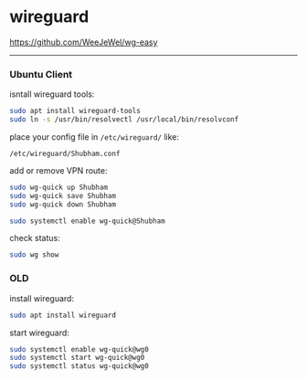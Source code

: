 # wireguard

https://github.com/WeeJeWel/wg-easy

---

### Ubuntu Client

isntall wireguard tools:
```bash
sudo apt install wireguard-tools
sudo ln -s /usr/bin/resolvectl /usr/local/bin/resolvconf
```

place your config file in `/etc/wireguard/` like:
```
/etc/wireguard/Shubham.conf
```

add or remove VPN route:
```bash
sudo wg-quick up Shubham
sudo wg-quick save Shubham
sudo wg-quick down Shubham

sudo systemctl enable wg-quick@Shubham
```

check status:
```bash
sudo wg show
```

### OLD

install wireguard:
```bash
sudo apt install wireguard
```

start wireguard:
```bash
sudo systemctl enable wg-quick@wg0
sudo systemctl start wg-quick@wg0
sudo systemctl status wg-quick@wg0
```




